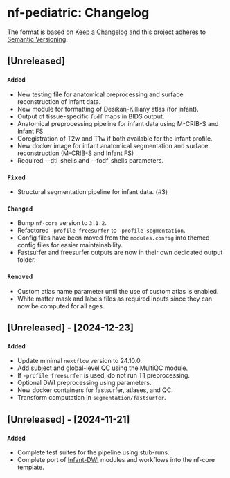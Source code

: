 # nf-pediatric: Changelog

The format is based on [Keep a Changelog](https://keepachangelog.com/en/1.0.0/)
and this project adheres to [Semantic Versioning](https://semver.org/spec/v2.0.0.html).

## [Unreleased]

### `Added`

- New testing file for anatomical preprocessing and surface reconstruction of infant data.
- New module for formatting of Desikan-Killiany atlas (for infant).
- Output of tissue-specific `fodf` maps in BIDS output.
- Anatomical preprocessing pipeline for infant data using M-CRIB-S and Infant FS.
- Coregistration of T2w and T1w if both available for the infant profile.
- New docker image for infant anatomical segmentation and surface reconstruction (M-CRIB-S and Infant FS)
- Required --dti_shells and --fodf_shells parameters.

### `Fixed`

- Structural segmentation pipeline for infant data. (#3)

### `Changed`

- Bump `nf-core` version to `3.1.2`.
- Refactored `-profile freesurfer` to `-profile segmentation`.
- Config files have been moved from the `modules.config` into themed config files for easier maintainability.
- Fastsurfer and freesurfer outputs are now in their own dedicated output folder.

### `Removed`

- Custom atlas name parameter until the use of custom atlas is enabled.
- White matter mask and labels files as required inputs since they can now be computed for all ages.


## [Unreleased] - [2024-12-23]

### `Added`

- Update minimal `nextflow` version to 24.10.0.
- Add subject and global-level QC using the MultiQC module.
- If `-profile freesurfer` is used, do not run T1 preprocessing.
- Optional DWI preprocessing using parameters.
- New docker containers for fastsurfer, atlases, and QC.
- Transform computation in `segmentation/fastsurfer`.

## [Unreleased] - [2024-11-21]

### `Added`

- Complete test suites for the pipeline using stub-runs.
- Complete port of [Infant-DWI](https://github.com/scilus/Infant-DWI/) modules and workflows into the nf-core template.
